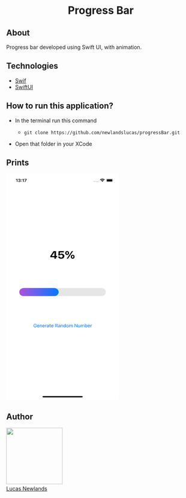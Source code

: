 <h1 align="center">Progress Bar</h1>

## About 
Progress bar developed using Swift UI, with animation.

## Technologies

- [Swif](https://www.apple.com/br/swift/)
- [SwiftUI](https://developer.apple.com/tutorials/swiftui)

## How to run this application?

- In the terminal run this command

  -  `git clone https://github.com/newlandslucas/progressBar.git`

- Open that folder in your XCode

## Prints

<img src="/progressBar/p1.png" height="600" width="300"> 


## Author

<img src="https://avatars.githubusercontent.com/u/58925749?v=4" width=150 height="150" > <br> [Lucas Newlands](https://github.com/newlandslucas)
